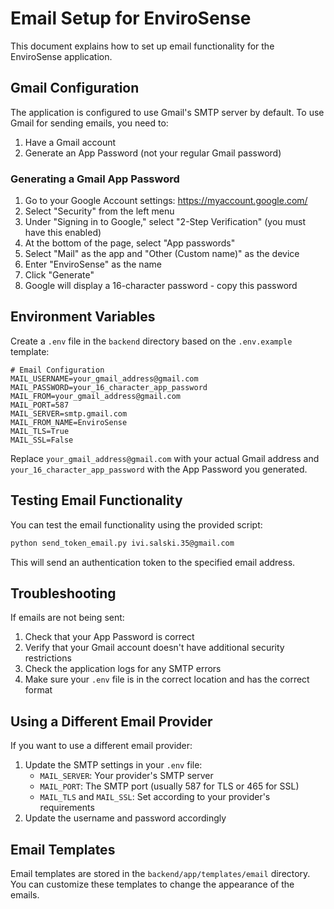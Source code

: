 # Email Setup for EnviroSense

This document explains how to set up email functionality for the EnviroSense application.

## Gmail Configuration

The application is configured to use Gmail's SMTP server by default. To use Gmail for sending emails, you need to:

1. Have a Gmail account
2. Generate an App Password (not your regular Gmail password)

### Generating a Gmail App Password

1. Go to your Google Account settings: https://myaccount.google.com/
2. Select "Security" from the left menu
3. Under "Signing in to Google," select "2-Step Verification" (you must have this enabled)
4. At the bottom of the page, select "App passwords"
5. Select "Mail" as the app and "Other (Custom name)" as the device
6. Enter "EnviroSense" as the name
7. Click "Generate"
8. Google will display a 16-character password - copy this password

## Environment Variables

Create a `.env` file in the `backend` directory based on the `.env.example` template:

```
# Email Configuration
MAIL_USERNAME=your_gmail_address@gmail.com
MAIL_PASSWORD=your_16_character_app_password
MAIL_FROM=your_gmail_address@gmail.com
MAIL_PORT=587
MAIL_SERVER=smtp.gmail.com
MAIL_FROM_NAME=EnviroSense
MAIL_TLS=True
MAIL_SSL=False
```

Replace `your_gmail_address@gmail.com` with your actual Gmail address and `your_16_character_app_password` with the App Password you generated.

## Testing Email Functionality

You can test the email functionality using the provided script:

```bash
python send_token_email.py ivi.salski.35@gmail.com
```

This will send an authentication token to the specified email address.

## Troubleshooting

If emails are not being sent:

1. Check that your App Password is correct
2. Verify that your Gmail account doesn't have additional security restrictions
3. Check the application logs for any SMTP errors
4. Make sure your `.env` file is in the correct location and has the correct format

## Using a Different Email Provider

If you want to use a different email provider:

1. Update the SMTP settings in your `.env` file:
   - `MAIL_SERVER`: Your provider's SMTP server
   - `MAIL_PORT`: The SMTP port (usually 587 for TLS or 465 for SSL)
   - `MAIL_TLS` and `MAIL_SSL`: Set according to your provider's requirements
2. Update the username and password accordingly

## Email Templates

Email templates are stored in the `backend/app/templates/email` directory. You can customize these templates to change the appearance of the emails.

